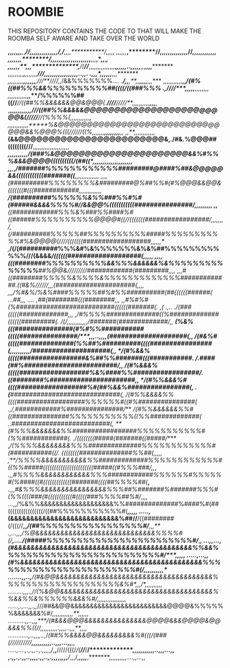 # ROOMBIE
THIS REPOSITORY CONTAINS THE CODE TO THAT WILL MAKE THE ROOMBA SELF AWARE AND TAKE OVER THE WORLD

**,,,,,******,,***,*,**********//*,,,,,,,,,,,,,,*****/***********,******/****,,,,***********/*,,,,,
,*,,*,*,,*************,********//****,,,,,,,,,,,,,,******//********,,***,**,,,**,,,************,,*,
,,*,,**,****************,,********/****,,,,,,,,,,*,,,,************,**,,,**,,**,,,**,*,,**,*******,*
,,,,,,**,*,,**************,****/*/***//***,,,,,,,,,,,,,,,**,******,,,,,..,,*,,,**,,***,,,,*********
,,,,,,,*,,****,******,,*,,*,,,********/*//***,,,,,,,,,,,,,,,*,,..,,.     .*,,,*,,,**,,,**,,,*******
,,,,,,,,,********,,*****,,,,***,****//*/**/*///,,*/&&%%%%%%%....    .****/,,***,**,*,**,,,,**,,,***
,,,,,,,,,,,**,,********/(#%((##%%%&&%%%%%%%%%%##((((/((###%%%    .,//***//****,*,,,,**,,*,,,,,***,*
*,*,,,,,,,,,,****,,**/%%%%%%##((//*******//((##%%&&&&&&@@&@@@(.**////**///*//**,,,,*,,,*,,,**,,,**,
,**,*,,,,,,,,,,******///((##%%&&&&&@@@@@@@@@@@@@@@@@@@@@@@@&(/////**//(%%%%(,***,,,*,,,,,,,***,**
*,,****,,,,,,,,,,*****%&@@@@@@@@@@@@@@@@@@@@@@@@@@@@@@@&&%@@@%(((//////((%*,,,,*,,,**,,,,,,,,**,,
*,*,**,,*,,,,,,,,,,**(&&@@@@@@@@@@@@@@@@@@@@@@@@&,./#&*.*%@@@##((((((((///**,,*,,,,,,,,,,,,,,,*,,,,
*****,,,,**,,,,,,/(###%&@@@@@@@@@@@@@@@@@@@@@@&&%#%%%&&&@@@@((((((((((/(##((*,,,,,,,,,,,,,,,,,,,,
,,**,***,*****/#######%%%%%%%%%%%%#########@####%##&@@@@@&&((((((((((((#######((**,*,,,,,,,,,,,,,
,***,*,***,*(##########%%%%%%%%&#########@%##%%#(#%@@@&&@@&(((((((#(((############*,,,*,,,,,,,,,,
*********/(##########%%%%%%&%%###%%#%#(######&&&&%%%%#//&&@@%(((((((((((###############/,,*,*,,,,,,
,**,****((############%%%&%###%%####%#((######%%%%%%%%%%@@@@#((//(((((((#################/,,,,,**,,
*/*,**(/##########%%%%%##%%%%%%%%%%#####%%%%%%%%%%%#%&@@@@(///*/(((((((##################*,,,,,,*
,***/(/(##########%%%&#%&%%%%%%%&%&%##%%%%%%%%%%%%///(&&&&******/((((((###################(,,,,*,
,,,,(((########%%%%%%%%%%&&%%%&&&&&&%&%%%%%%%%%%%%%%**##%@@&/**//*//////############(#########*,,,,
,,,*#((########%%%%%&%%%%&%%%%%%%%%%%%%#############*.*((#&%///*///*,,,*(#####################(,,,,
,,,/%#&%/%&%####%%%%%##%#%%##########(##((((((######(  ...##,,,    .... ,##(########(((########*,,,
,,*#%#**%#(%##########################((((((#######(.   ,(    .,..    ./(###(((((#############,,,
,*/#%%%%##############((%#############((((((#########(. /(/,,,,,,,,,,,*,/#######(#############/,,
**(%&%(((###############(#%#%%###########(((((###############/****,,,..,,,,(####################(,,
*/(#&%#(((((##############(%%##%##########((((################(*,,,,,,,,,,/*####################(,,
*/(#%&&%(((((#################&%##%%#######(((###########.  */.*####(##%########################/,,
*/(#%&&&%(((((##################%&%####%%#################/. *(*(########%######################*,,
*/(#%%&&&%#((((##################%#(##%&&%################(, . (**#############################(**,
*/(#%%&&&&%%((((##################%%%%%%#((#%###############( .,*/,############%###############/***
*/(#%%&&&&&&%%#((###############%%%%%%%%%%%((%%#############(   .*.*##########################(***,
**(#%%%&&&&&&&%%#################%%%%%%%%%%%#(%%############(*. ./((((((((#####(#######((#####/****
,*/(%%%%&&&&&&&&%%%##############%%%%%%%%%%%%#(###########((/.  *((((((((##############%%##(,,,,,
,**/%%%%&&&&&&&&&&&%%#############%%%%%%%%%%%%#((%%#####(((((((((((((((((((((((#####((#%%%###/*,,*,
.,,*#%%%%&&&&&&&&&&&&%%%############%%%%%%#%%%%%#(%####((#(((((((((((((#######((((##%%%%##(***,**
.,,,*#&%%%&&&&&&&&&&&&&&&&%%%##%#######%#######%%%#(%%((((###(#(((((((((((#(((((###%%%%##%#/*,,*,,*
...,,/%&%%&&&&&&&&&&&&&&&&&&&%%##############%####%#(##((((((((((((((((/((##%%%%%%%%%%%#(***,,,,,
.....,*(&&&&&&&&&&&&&&&&&&&&&&&&&&&%##//**/((########(/(((//**,,*/(##%%%%%%%%%%%%%%%%%#/***,,*,**
.,...,,,/%@&&&&&&&&&&&&&&&&&&&&&&&&&&&&&%%%%#(/**,..../(#####%%%%%%%%%%%%%%%%%%%%%%%%#/***,*****,
...,,...,*(#&&&&&&&&&&&&&&&&&&&&&&&&&&&&&&&&&&&&&&&&&&&%%&&%%%%%%%%%%%%%%%%%%%%%%%%%%#/****,**,,*,,
.....,...,,*(#%&&&&&&&&&&&&&&&&&&&&&&&&&&&&&&&&&&&&&&&&&&&&%%%%%%%%%%%%%%%%%%%%%%%%#(/,,*,,*,,,,,,*
.......,,..,**/(#&@@&&&&&&&&&&&&&&&&&&&&&&&&&&&&&&&&&&&&&&%%%%%%%%%%%%%%%%%%%%&%#*,,,**/*,,,,,,,,,,
.........,,,.**,//(%&@@&&&&&&&&&&&&&&&&&&&&&&&&&&&&&&&&&&&&&%%&&%%&%%%%%%&&&%#/,,,,,,,,***,,,,,,,,,
......,.,...,,.,*,*///##&&@@&&&&&&&&&&&&&&&&&&&&&&&&&@@@@&%%%%%%&&&&&&&%#/****,*,,,,,,,,,,,**,,,,,,
..........,,..*,,**,*****/(#&&&@@@&&&&&&&&&&&&&&&@@@@&&&@@@@&@@&&&%%((//*,,,,,,,,,,.,,,,..,,,**,,,,
............,..,*,,*,..*,/****(##%%&&&&@@&&&&&&&&&%#(((/(###(/////*//*///**,,,,,,,,,,..,,,...,,**,,
.....,....,.,.,,..,*.,,,,*,/,**,**/////(((/*/(**//***/********/*************,,,,,,,,,,,..,,,...,,**
,.,,.,.,,..,,,,.,,..*,.,,,*,**,*,,,******/*,,,/*,****,,*****,*****,***,*******,,,,,,,,,,....,,...,,
